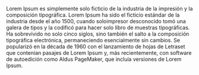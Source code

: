 Lorem Ipsum es simplemente solo ficticio de la industria de la 
impresión y la composición tipográfica. Lorem Ipsum ha sido el  ficticio estándar de la industria 
desde el año 1500, cuando soloimpresor desconocido 
tomó una galera de tipos y la codificó para hacer solo
libro de muestras tipográficas. Ha sobrevivido no 
solo cinco siglos, sino también el salto a la 
composición tipográfica electrónica, permaneciendo 
esencialmente sin cambios. Se popularizó en la década 
de 1960 con el lanzamiento de hojas de Letraset que 
contenían pasajes de Lorem Ipsum y, más 
recientemente, con software de autoedición como Aldus 
PageMaker, que incluía versiones de Lorem Ipsum.
